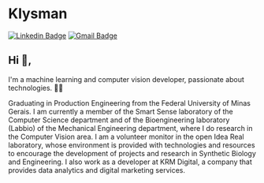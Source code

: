 # Klysman
[![Linkedin Badge](https://img.shields.io/badge/-klysmanrezende-blue?style=flat-square&logo=Linkedin&logoColor=white&link=https://www.linkedin.com/in/klysmanrezende/)](https://www.linkedin.com/in/klysmanrezende/)
[![Gmail Badge](https://img.shields.io/badge/-klysman.rk@gmail.com-c14438?style=flat-square&logo=Gmail&logoColor=white&link=mailto:klysman.rk@gmail.com)](mailto:klysman.rk@gmail.com)
## Hi 👋, 
I'm a machine learning and computer vision developer, passionate about technologies. 👨‍💻

Graduating in Production Engineering from the Federal University of Minas Gerais. I am currently a member of the Smart Sense laboratory of the Computer Science department and of the Bioengineering laboratory (Labbio) of the Mechanical Engineering department, where I do research in the Computer Vision area. I am a volunteer monitor in the open Idea Real laboratory, whose environment is provided with technologies and resources to encourage the development of projects and research in Synthetic Biology and Engineering. I also work as a developer at KRM Digital, a company that provides data analytics and digital marketing services.
